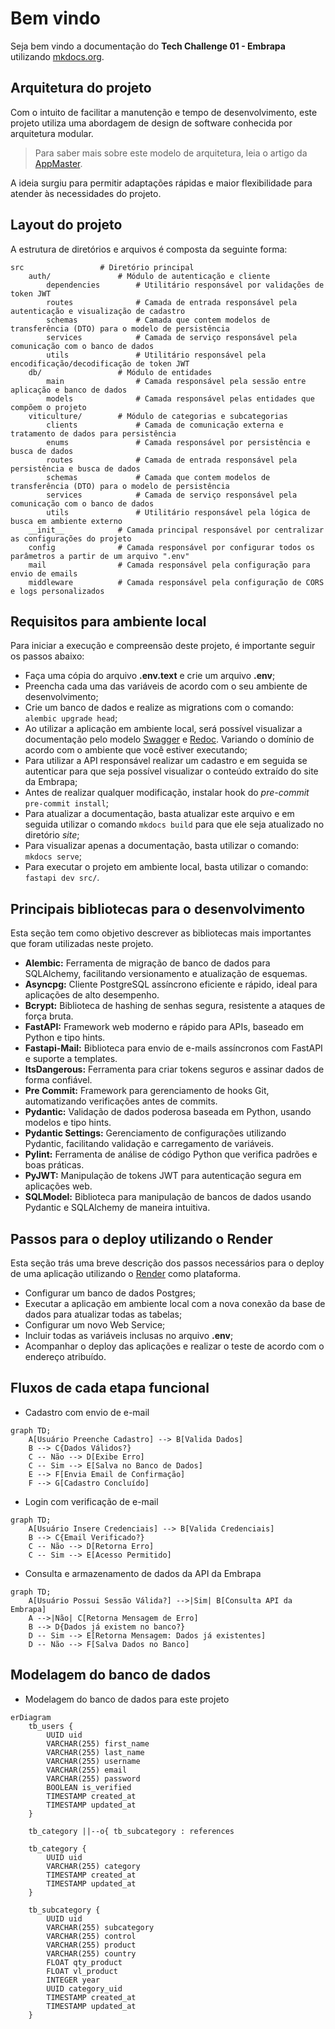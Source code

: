 # Bem vindo

Seja bem vindo a documentação do **Tech Challenge 01 - Embrapa** utilizando [mkdocs.org](https://www.mkdocs.org).

## Arquitetura do projeto
Com o intuito de facilitar a manutenção e tempo de desenvolvimento, este projeto utiliza uma 
abordagem de design de software conhecida por arquitetura modular.

> Para saber mais sobre este modelo de arquitetura, leia o artigo da [AppMaster](https://appmaster.io/pt/blog/por-que-usar-uma-arquitetura-modular-no-design-de-software#melhores-praticas-para-implementacao-de-arquitetura-modular).

A ideia surgiu para permitir adaptações rápidas e maior flexibilidade para atender às necessidades do projeto.

## Layout do projeto
A estrutura de diretórios e arquivos é composta da seguinte forma:

    src                 # Diretório principal
        auth/               # Módulo de autenticação e cliente
            dependencies        # Utilitário responsável por validações de token JWT
            routes              # Camada de entrada responsável pela autenticação e visualização de cadastro
            schemas             # Camada que contem modelos de transferência (DTO) para o modelo de persistência 
            services            # Camada de serviço responsável pela comunicação com o banco de dados
            utils               # Utilitário responsável pela encodificação/decodificação de token JWT
        db/                 # Módulo de entidades
            main                # Camada responsável pela sessão entre aplicação e banco de dados
            models              # Camada responsável pelas entidades que compõem o projeto
        viticulture/        # Módulo de categorias e subcategorias
            clients             # Camada de comunicação externa e tratamento de dados para persistência
            enums               # Camada responsável por persistência e busca de dados
            routes              # Camada de entrada responsável pela persistência e busca de dados
            schemas             # Camada que contem modelos de transferência (DTO) para o modelo de persistência
            services            # Camada de serviço responsável pela comunicação com o banco de dados
            utils               # Utilitário responsável pela lógica de busca em ambiente externo
        __init__            # Camada principal responsável por centralizar as configurações do projeto
        config              # Camada responsável por configurar todos os parâmetros a partir de um arquivo ".env"
        mail                # Camada responsável pela configuração para envio de emails
        middleware          # Camada responsável pela configuração de CORS e logs personalizados

## Requisitos para ambiente local
Para iniciar a execução e compreensão deste projeto, é importante seguir os passos abaixo:

- Faça uma cópia do arquivo **.env.text** e crie um arquivo **.env**;
- Preencha cada uma das variáveis de acordo com o seu ambiente de desenvolvimento;
- Crie um banco de dados e realize as migrations com o comando: ``alembic upgrade head``;
- Ao utilizar a aplicação em ambiente local, será possível visualizar a documentação pelo modelo [Swagger](http://127.0.0.1:8000/documentation/swagger) e [Redoc](http://127.0.0.1:8000/documentation/redoc). Variando o domínio de acordo com o ambiente que você estiver executando;
- Para utilizar a API responsável realizar um cadastro e em seguida se autenticar para que seja possível visualizar o conteúdo extraído do site da Embrapa;
- Antes de realizar qualquer modificação, instalar hook do *pre-commit* ``pre-commit install``;
- Para atualizar a documentação, basta atualizar este arquivo e em seguida utilizar o comando ``mkdocs build`` para que ele seja atualizado no diretório *site*;
- Para visualizar apenas a documentação, basta utilizar o comando: ``mkdocs serve``;
- Para executar o projeto em ambiente local, basta utilizar o comando: ``fastapi dev src/``.

## Principais bibliotecas para o desenvolvimento
Esta seção tem como objetivo descrever as bibliotecas mais importantes que foram utilizadas neste projeto.

- **Alembic:** Ferramenta de migração de banco de dados para SQLAlchemy, facilitando versionamento e atualização de esquemas.
- **Asyncpg:** Cliente PostgreSQL assíncrono eficiente e rápido, ideal para aplicações de alto desempenho.
- **Bcrypt:** Biblioteca de hashing de senhas segura, resistente a ataques de força bruta.
- **FastAPI:** Framework web moderno e rápido para APIs, baseado em Python e tipo hints.
- **Fastapi-Mail:** Biblioteca para envio de e-mails assíncronos com FastAPI e suporte a templates.
- **ItsDangerous:** Ferramenta para criar tokens seguros e assinar dados de forma confiável.
- **Pre Commit:** Framework para gerenciamento de hooks Git, automatizando verificações antes de commits.
- **Pydantic:** Validação de dados poderosa baseada em Python, usando modelos e tipo hints.
- **Pydantic Settings:** Gerenciamento de configurações utilizando Pydantic, facilitando validação e carregamento de variáveis.
- **Pylint:** Ferramenta de análise de código Python que verifica padrões e boas práticas.
- **PyJWT:** Manipulação de tokens JWT para autenticação segura em aplicações web.
- **SQLModel:** Biblioteca para manipulação de bancos de dados usando Pydantic e SQLAlchemy de maneira intuitiva.

## Passos para o deploy utilizando o Render
Esta seção trás uma breve descrição dos passos necessários para o deploy de uma 
aplicação utilizando o [Render](https://dashboard.render.com/) como plataforma.

- Configurar um banco de dados Postgres;
- Executar a aplicação em ambiente local com a nova conexão da base de dados para atualizar todas as tabelas;
- Configurar um novo Web Service;
- Incluir todas as variáveis inclusas no arquivo **.env**;
- Acompanhar o deploy das aplicações e realizar o teste de acordo com o endereço atribuído.

## Fluxos de cada etapa funcional
- Cadastro com envio de e-mail
```mermaid
graph TD;
    A[Usuário Preenche Cadastro] --> B[Valida Dados]
    B --> C{Dados Válidos?}
    C -- Não --> D[Exibe Erro]
    C -- Sim --> E[Salva no Banco de Dados]
    E --> F[Envia Email de Confirmação]
    F --> G[Cadastro Concluído]
```

- Login com verificação de e-mail
```mermaid
graph TD;
    A[Usuário Insere Credenciais] --> B[Valida Credenciais]
    B --> C{Email Verificado?}
    C -- Não --> D[Retorna Erro]
    C -- Sim --> E[Acesso Permitido]

```

- Consulta e armazenamento de dados da API da Embrapa
```mermaid
graph TD;
    A[Usuário Possui Sessão Válida?] -->|Sim| B[Consulta API da Embrapa]
    A -->|Não| C[Retorna Mensagem de Erro]
    B --> D{Dados já existem no banco?}
    D -- Sim --> E[Retorna Mensagem: Dados já existentes]
    D -- Não --> F[Salva Dados no Banco]
```

## Modelagem do banco de dados
- Modelagem do banco de dados para este projeto

```mermaid
erDiagram
    tb_users {
        UUID uid
        VARCHAR(255) first_name
        VARCHAR(255) last_name
        VARCHAR(255) username
        VARCHAR(255) email
        VARCHAR(255) password
        BOOLEAN is_verified
		TIMESTAMP created_at
		TIMESTAMP updated_at
    }
    
	tb_category ||--o{ tb_subcategory : references

	tb_category {
		UUID uid
		VARCHAR(255) category
		TIMESTAMP created_at
		TIMESTAMP updated_at
	}

	tb_subcategory {
		UUID uid
		VARCHAR(255) subcategory
		VARCHAR(255) control
		VARCHAR(255) product
		VARCHAR(255) country
		FLOAT qty_product
		FLOAT vl_product
		INTEGER year
		UUID category_uid
		TIMESTAMP created_at
		TIMESTAMP updated_at
	}
```
